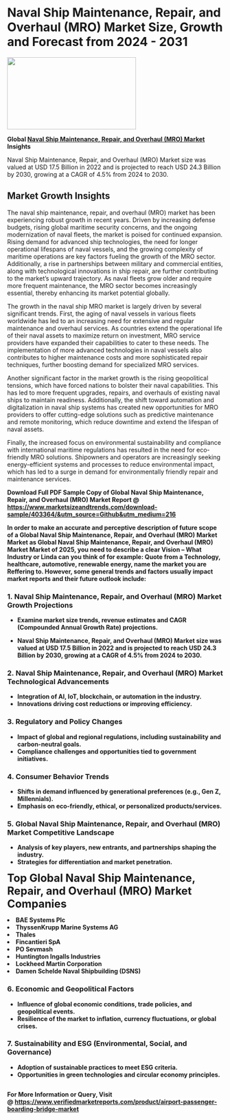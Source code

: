 <H1>Naval Ship Maintenance, Repair, and Overhaul (MRO) Market Size, Growth and Forecast from 2024 - 2031</H1><img class="aligncenter size-medium wp-image-584254" src="https://thirdeyenews.in/wp-content/uploads/2024/09/Global-Market-Research-300x168.jpeg" alt="" width="300" height="168" /><p><strong>Global&nbsp;<a href="https://www.marketsizeandtrends.com/download-sample/403364/&amp;utm_source=Github&utm_medium=216">Naval Ship Maintenance, Repair, and Overhaul (MRO) Market</a> Insights</strong></p><p>Naval Ship Maintenance, Repair, and Overhaul (MRO) Market size was valued at USD 17.5 Billion in 2022 and is projected to reach USD 24.3 Billion by 2030, growing at a CAGR of 4.5% from 2024 to 2030.</p><p><h2>Market Growth Insights</h2> <p>The naval ship maintenance, repair, and overhaul (MRO) market has been experiencing robust growth in recent years. Driven by increasing defense budgets, rising global maritime security concerns, and the ongoing modernization of naval fleets, the market is poised for continued expansion. Rising demand for advanced ship technologies, the need for longer operational lifespans of naval vessels, and the growing complexity of maritime operations are key factors fueling the growth of the MRO sector. Additionally, a rise in partnerships between military and commercial entities, along with technological innovations in ship repair, are further contributing to the market’s upward trajectory. As naval fleets grow older and require more frequent maintenance, the MRO sector becomes increasingly essential, thereby enhancing its market potential globally.</p> <p><strong></strong></p> <p>The growth in the naval ship MRO market is largely driven by several significant trends. First, the aging of naval vessels in various fleets worldwide has led to an increasing need for extensive and regular maintenance and overhaul services. As countries extend the operational life of their naval assets to maximize return on investment, MRO service providers have expanded their capabilities to cater to these needs. The implementation of more advanced technologies in naval vessels also contributes to higher maintenance costs and more sophisticated repair techniques, further boosting demand for specialized MRO services.</p> <p>Another significant factor in the market growth is the rising geopolitical tensions, which have forced nations to bolster their naval capabilities. This has led to more frequent upgrades, repairs, and overhauls of existing naval ships to maintain readiness. Additionally, the shift toward automation and digitalization in naval ship systems has created new opportunities for MRO providers to offer cutting-edge solutions such as predictive maintenance and remote monitoring, which reduce downtime and extend the lifespan of naval assets.</p> <p>Finally, the increased focus on environmental sustainability and compliance with international maritime regulations has resulted in the need for eco-friendly MRO solutions. Shipowners and operators are increasingly seeking energy-efficient systems and processes to reduce environmental impact, which has led to a surge in demand for environmentally friendly repair and maintenance services.</p> <p><strong></p><p><span class=""><strong>Download Full PDF Sample Copy of Global Naval Ship Maintenance, Repair, and Overhaul (MRO) Market Report</strong> @ <a href="https://www.marketsizeandtrends.com/download-sample/403364/&amp;utm_source=Github&utm_medium=216" target="_blank">https://www.marketsizeandtrends.com/download-sample/403364/&amp;utm_source=Github&utm_medium=216</a></span></p><p>In order to make an accurate and perceptive description of future scope of a Global&nbsp;Naval Ship Maintenance, Repair, and Overhaul (MRO) Market Market as Global&nbsp;Naval Ship Maintenance, Repair, and Overhaul (MRO) Market Market of 2025, you need to describe a clear Vision &ndash; What Industry or Linda can you think of for example: Quote from a Technology, healthcare, automotive, renewable energy, name the market you are Reffering to. However, some general trends and factors usually impact market reports and their future outlook include:</p><h3>1.&nbsp;<strong>Naval Ship Maintenance, Repair, and Overhaul (MRO) Market Growth Projections</strong></h3><ul><li>Examine market size trends, revenue estimates and CAGR (Compounded Annual Growth Rate) projections.</li><li><p>Naval Ship Maintenance, Repair, and Overhaul (MRO) Market size was valued at USD 17.5 Billion in 2022 and is projected to reach USD 24.3 Billion by 2030, growing at a CAGR of 4.5% from 2024 to 2030.</p></li></ul><h3>2.&nbsp;<strong>Naval Ship Maintenance, Repair, and Overhaul (MRO) Market Technological Advancements</strong></h3><ul><li>Integration of AI, IoT, blockchain, or automation in the industry.</li><li>Innovations driving cost reductions or improving efficiency.</li></ul><h3>3.&nbsp;<strong>Regulatory and Policy Changes</strong></h3><ul><li>Impact of global and regional regulations, including sustainability and carbon-neutral goals.</li><li>Compliance challenges and opportunities tied to government initiatives.</li></ul><h3>4.&nbsp;<strong>Consumer Behavior Trends</strong></h3><ul><li>Shifts in demand influenced by generational preferences (e.g., Gen Z, Millennials).</li><li>Emphasis on eco-friendly, ethical, or personalized products/services.</li></ul><h3>5.&nbsp;<strong>Global Naval Ship Maintenance, Repair, and Overhaul (MRO) Market Competitive Landscape</strong></h3><ul><li>Analysis of key players, new entrants, and partnerships shaping the industry.</li><li>Strategies for differentiation and market penetration.</li></ul><p data-pm-slice="1 1 []"><span style="color: inherit; font-family: inherit; font-size: 25px;">Top Global Naval Ship Maintenance, Repair, and Overhaul (MRO) Market Companies</span></p><div class="" data-test-id=""><p><li>BAE Systems Plc</li><li> ThyssenKrupp Marine Systems AG</li><li> Thales</li><li> Fincantieri SpA</li><li> PO Sevmash</li><li> Huntington Ingalls Industries</li><li> Lockheed Martin Corporation</li><li> Damen Schelde Naval Shipbuilding (DSNS)</li></p></div><h3>6.&nbsp;<strong>Economic and Geopolitical Factors</strong></h3><ul><li>Influence of global economic conditions, trade policies, and geopolitical events.</li><li>Resilience of the market to inflation, currency fluctuations, or global crises.</li></ul><h3>7.&nbsp;<strong>Sustainability and ESG (Environmental, Social, and Governance)</strong></h3><ul><li>Adoption of sustainable practices to meet ESG criteria.</li><li>Opportunities in green technologies and circular economy principles.</li></ul><h2><strong style="font-size: 14px;">For More Information or Query, Visit @&nbsp;</strong><a style="background-color: #ffffff; font-size: 14px;" href="https://www.marketsizeandtrends.com/report/naval-ship-maintenance-repair-and-overhaul-mro-market/" target="_blank">https://www.verifiedmarketreports.com/product/airport-passenger-boarding-bridge-market</a></h2>
